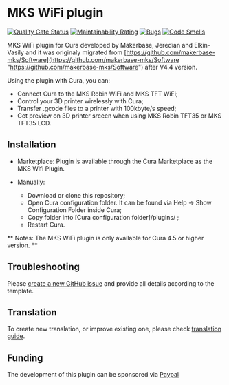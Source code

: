 # MKS WiFi plugin #

[![Quality Gate Status](https://sonarcloud.io/api/project_badges/measure?project=Jeredian_mks-wifi-plugin&metric=alert_status)](https://sonarcloud.io/dashboard?id=Jeredian_mks-wifi-plugin)
[![Maintainability Rating](https://sonarcloud.io/api/project_badges/measure?project=Jeredian_mks-wifi-plugin&metric=sqale_rating)](https://sonarcloud.io/dashboard?id=Jeredian_mks-wifi-plugin)
[![Bugs](https://sonarcloud.io/api/project_badges/measure?project=Jeredian_mks-wifi-plugin&metric=bugs)](https://sonarcloud.io/dashboard?id=Jeredian_mks-wifi-plugin)
[![Code Smells](https://sonarcloud.io/api/project_badges/measure?project=Jeredian_mks-wifi-plugin&metric=code_smells)](https://sonarcloud.io/dashboard?id=Jeredian_mks-wifi-plugin)

MKS WiFi plugin for Cura developed by Makerbase, Jeredian and Elkin-Vasily and it was originaly migrated from [https://github.com/makerbase-mks/Software](https://github.com/makerbase-mks/Software "https://github.com/makerbase-mks/Software") after V4.4 version.

Using the plugin with Cura, you can:
  - Connect Cura to the MKS Robin WiFi and MKS TFT WiFi;
  - Control your 3D printer wirelessly with Cura;
  - Transfer .gcode files to a printer with 100kbyte/s speed;
  - Get preview on 3D printer srceen when using MKS Robin TFT35 or MKS TFT35 LCD.

## Installation ##

* Marketplace:
  Plugin is available through the Cura Marketplace as the MKS Wifi Plugin.

* Manually:
  - Download or clone this repository;
  - Open Cura configuration folder. It can be found via Help -> Show Configuration Folder inside Cura;
  - Copy folder into [Cura configuration folder]/plugins/ ;
  - Restart Cura.
  
 ** Notes: The MKS WiFi plugin is only available for Cura 4.5 or higher version. **

## Troubleshooting ##

Please [create a new GitHub issue](https://github.com/Jeredian/mks-wifi-plugin/issues/new/choose) and provide all details according to the template.

## Translation ##

To create new translation, or improve existing one, please check [translation guide](https://github.com/Jeredian/mks-wifi-plugin/wiki/Translation).

## Funding ##
 The development of this plugin can be sponsored via [Paypal](https://www.paypal.me/PaulHelgesson "https://www.paypal.me/PaulHelgesson")
